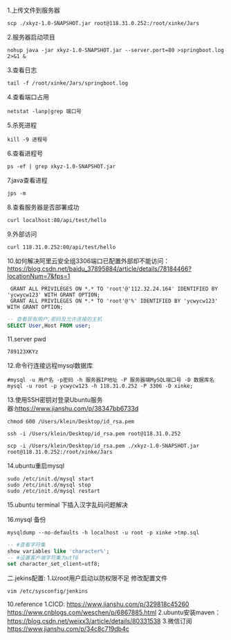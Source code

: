 1.上传文件到服务器
```shell
scp ./xkyz-1.0-SNAPSHOT.jar root@118.31.0.252:/root/xinke/Jars
```
2.服务器启动项目
```shell
nohup java -jar xkyz-1.0-SNAPSHOT.jar --server.port=80 >springboot.log 2>&1 &
```

3.查看日志
```shell
tail -f /root/xinke/Jars/springboot.log 
```
4.查看端口占用
```shell
netstat -lanp|grep 端口号
```
5.杀死进程
```shell
kill -9 进程号
```
6.查看进程号
```shell
ps -ef | grep xkyz-1.0-SNAPSHOT.jar
```
7.java查看进程
```shell
jps -m
```
8.查看服务器是否部署成功
```shell
curl localhost:80/api/test/hello
```
9.外部访问
```shell
curl 118.31.0.252:80/api/test/hello
```

10.如何解决阿里云安全组3306端口已配置外部却不能访问：
https://blog.csdn.net/baidu_37895884/article/details/78184466?locationNum=7&fps=1
```shell
 GRANT ALL PRIVILEGES ON *.* TO 'root'@'112.32.24.164' IDENTIFIED BY 'ycwycw123' WITH GRANT OPTION;
 GRANT ALL PRIVILEGES ON *.* TO 'root'@'%' IDENTIFIED BY 'ycwycw123' WITH GRANT OPTION;
```
```sql
-- 查看现有用户,密码及允许连接的主机
SELECT User,Host FROM user;
```
11.server pwd
```shell
789123XKYz
```
12.命令行连接远程mysql数据库
```shell
#mysql -u 用户名 -p密码 -h 服务器IP地址 -P 服务器端MySQL端口号 -D 数据库名
mysql -u root -p ycwycw123 -h 118.31.0.252 -P 3306 -D xinke;
```

13.使用SSH密钥对登录Ubuntu服务器:https://www.jianshu.com/p/38347bb6733d
```shell
chmod 600 /Users/klein/Desktop/id_rsa.pem
```
```shell
ssh -i /Users/klein/Desktop/id_rsa.pem root@118.31.0.252
```
```shell
scp -i /Users/klein/Desktop/id_rsa.pem ./xkyz-1.0-SNAPSHOT.jar root@118.31.0.252:/root/xinke/Jars
```

14.ubuntu重启mysql
```shell
sudo /etc/init.d/mysql start
sudo /etc/init.d/mysql stop
sudo /etc/init.d/mysql restart
```

15.ubuntu terminal 下插入汉字乱码问题解决

16.mysql 备份
```shell
mysqldump --no-defaults -h localhost -u root -p xinke >tmp.sql
```

```sql
-- #查看字符集
show variables like 'character%';
-- #设置客户端字符集为utf8
set character_set_client=utf8;
```

二.jekins配置:
1.以root用户启动以防权限不足 修改配置文件
```shell
vim /etc/sysconfig/jenkins
```

10.reference
1.CICD:
https://www.jianshu.com/p/329818c45260
https://www.cnblogs.com/weschen/p/6867885.html
2.ubuntu安装maven：
https://blog.csdn.net/weixx3/article/details/80331538
3.微信订阅
https://www.jianshu.com/p/34c8c719db4c



